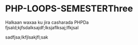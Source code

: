 # PHP-LOOPS-SEMESTERThree
Halkaan waxaa ku jira casharada PHPDa
fjsald;kjfsdalksajdf;lksjaflksaj;lfkjsal


sadfjsa;lkfjlsakjfl;sak

